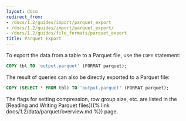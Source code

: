 ```yaml
---
layout: docu
redirect_from:
- /docs/1.2/guides/import/parquet_export
- /docs/1.2/guides/import/parquet_export/
- /docs/1.2/guides/file_formats/parquet_export
title: Parquet Export
---
```


To export the data from a table to a Parquet file, use the `COPY` statement:

```sql
COPY tbl TO 'output.parquet' (FORMAT parquet);
```

The result of queries can also be directly exported to a Parquet file:

```sql
COPY (SELECT * FROM tbl) TO 'output.parquet' (FORMAT parquet);
```

The flags for setting compression, row group size, etc. are listed in the [Reading and Writing Parquet files]({% link docs/1.2/data/parquet/overview.md %}) page.
